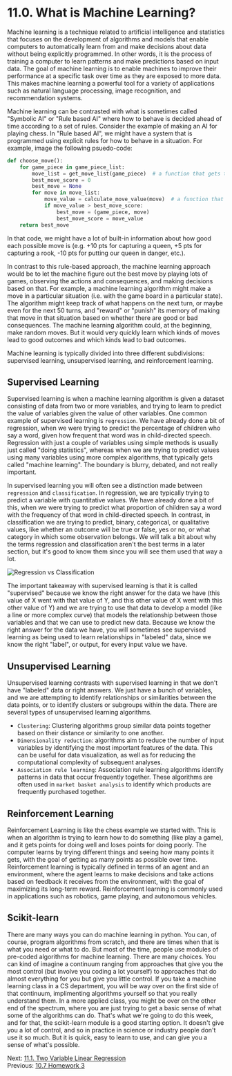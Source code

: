 # 11.0. What is Machine Learning?
Machine learning is a technique related to artificial intelligence and statistics that focuses on the development of 
algorithms and models that enable computers to automatically learn from and make decisions about data without being 
explicitly programmed. In other words, it is the process of training a computer to learn patterns and make predictions 
based on input data. The goal of machine learning is to enable machines to improve their performance at a specific task 
over time as they are exposed to more data. This makes machine learning a powerful tool for a variety of applications 
such as natural language processing, image recognition, and recommendation systems.

Machine learning can be contrasted with what is sometimes called "Symbolic AI" or "Rule based AI" where how to behave is
decided ahead of time according to a set of rules. Consider the example of making an AI for playing chess. In "Rule 
based AI", we might have a system that is programmed using explicit rules for how to behave in a situation. For example,
image the following psuedo-code:
```python
def choose_move():
    for game_piece in game_piece_list:
        move_list = get_move_list(game_piece)  # a function that gets the list of all the legal moves for that piece
        best_move_score = 0 
        best_move = None
        for move in move_list:
            move_value = calculate_move_value(move)  # a function that returns a score for how good each move is
            if move_value > best_move_score:
                best_move = (game_piece, move)
                best_move_score = move_value
    return best_move

```
In that code, we might have a lot of built-in information about how good each possible move is (e.g. +10 pts for 
capturing a queen, +5 pts for capturing a rook, -10 pts for putting our queen in danger, etc.).

In contrast to this rule-based approach, the machine learning approach would be to let the machine figure out the best 
move by playing lots of games, observing the actions and consequences, and making decisions based on that. For example, 
a machine learning algorithm might make a move in a particular situation (i.e. with the game board in a particular 
state). The algorithm might keep track of what happens on the next turn, or maybe even for the next 50 turns, and 
"reward" or "punish" its memory of making that move in that situation based on whether there are good or bad 
consequences. The machine learning algorithm could, at the beginning, make random moves. But it would very quickly learn 
which kinds of moves lead to good outcomes and which kinds lead to bad outcomes.

Machine learning is typically divided into three different subdivisions: supervised learning, unsupervised learning, 
and reinforcement learning.

## Supervised Learning
Supervised learning is when a machine learning algorithm is given a dataset consisting of data from two or more 
variables, and trying to learn to predict the value of variables given the value of other variables. One common example 
of supervised learning is `regression`. We have already done a bit of regression, when we were trying to predict
the percentage of children who say a word, given how frequent that word was in child-directed speech. Regression with 
just a couple of variables using simple methods is usually just called "doing statistics", whereas when we are trying to
predict values using many variables using more complex algorithms, that typically gets called "machine learning". The 
boundary is blurry, debated, and not really important.

In supervised learning you will often see a distinction made between `regression` and `classification`. In regression,
we are typically trying to predict a variable with quantitative values. We have already done a bit of this, when we 
were trying to predict what proportion of children say a word with the frequency of that word in child-directed speech.
In contrast, in classification we are trying to predict, binary, categorical, or qualitative values, like whether an 
outcome will be true or false, yes or no, or what category in which some observation belongs. We will talk a bit about 
why the terms regression and classification aren't the best terms in a later section, but it's good to know them since 
you will see them used that way a lot.

![Regression vs Classification](../images/regression_classification.avif)

The important takeaway with supervised learning is that it is called "supervised" because we know the right answer for 
the data we have (this value of X went with that value of Y, and this other value of X went with this other value of Y)
and we are trying to use that data to develop a model (like a line or more complex curve) that models the relationship
between those variables and that we can use to predict new data. Because we know the right answer for the data we have, 
you will sometimes see supervised learning as being used to learn relationships in "labeled" data, since we know the 
right "label", or output, for every input value we have.

## Unsupervised Learning
Unsupervised learning contrasts with supervised learning in that we don't have "labeled" data or right answers. We just 
have a bunch of variables, and we are attempting to identify relationships or similarities between the data points, or 
to identify clusters or subgroups within the data. There are several types of unsupervised learning algorithms. 
- `Clustering`: Clustering algorithms group similar data points together based on their distance or similarity to one 
another.
- `Dimensionality reduction`: algorithms aim to reduce the number of input variables by identifying the most important 
features of the data. This can be useful for data visualization, as well as for reducing the computational complexity 
of subsequent analyses.
- `Association rule learning`: Association rule learning algorithms identify patterns in data that occur frequently 
together. These algorithms are often used in `market basket analysis` to identify which products are frequently purchased together.

## Reinforcement Learning
Reinforcement Learning is like the chess example we started with. This is when an algorithm is trying to learn how to do 
something (like play a game), and it gets points for doing well and loses points for doing poorly. The computer learns 
by trying different things and seeing how many points it gets, with the goal of getting as many points as possible over 
time. Reinforcement learning is typically defined in terms of an agent and an environment, where the agent learns to make 
decisions and take actions based on feedback it receives from the environment, with the goal of maximizing its long-term 
reward. Reinforcement learning is commonly used in applications such as robotics, game playing, and autonomous vehicles.

## Scikit-learn
There are many  ways you can do machine learning in python. You can, of course, program algorithms from scratch,
and there are times when that is what you need or what to do. But most of the time, people use modules of pre-coded 
algorithms for machine learning. There are many choices. You can kind of imagine a continuum ranging from approaches 
that give you the most control (but involve you coding a lot yourself) to approaches that do almost everything for you 
but give you little control. If you take a machine learning class in a CS department, you will be way over on the first 
side of that continuum, implimenting algorithms yourself so that you really understand them. In a more applied class, 
you might be over on the other end of the spectrum, where you are just trying to get a basic sense of what some of the 
algorithms can do. That's what we're going to do this week, and for that, the scikit-learn module is a good starting 
option. It doesn't give you a lot of control, and so in practice in science or industry people don't use it so much. 
But it is quick, easy to learn to use, and can give you a sense of what's possible.

Next: [11.1. Two Variable Linear Regression](../CH11/11.1.%20Two%20Variable%20Linear%20Regression.md)<br>
Previous: [10.7 Homework 3](../CH10/10.7.%20Homework%204.md)
